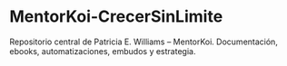 # MentorKoi-CrecerSinLimite
Repositorio central de Patricia E. Williams – MentorKoi. Documentación, ebooks, automatizaciones, embudos y estrategia.
